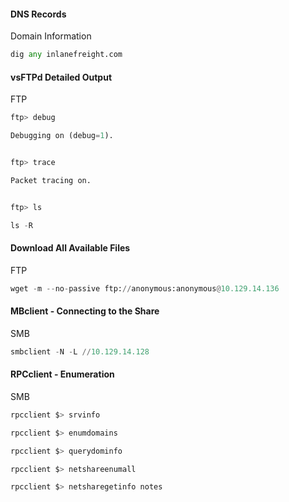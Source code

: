 #### DNS Records

Domain Information

```python
dig any inlanefreight.com
```

#### vsFTPd Detailed Output

FTP

```python
ftp> debug

Debugging on (debug=1).


ftp> trace

Packet tracing on.


ftp> ls

ls -R
```

#### Download All Available Files

FTP

```python
wget -m --no-passive ftp://anonymous:anonymous@10.129.14.136
```

#### MBclient - Connecting to the Share

SMB

```python
smbclient -N -L //10.129.14.128
```

#### RPCclient - Enumeration

SMB

```python
rpcclient $> srvinfo

rpcclient $> enumdomains

rpcclient $> querydominfo

rpcclient $> netshareenumall

rpcclient $> netsharegetinfo notes
```

